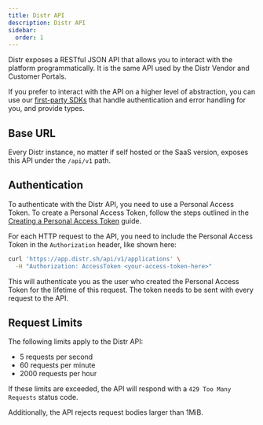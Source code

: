 ```yaml
---
title: Distr API
description: Distr API
sidebar:
  order: 1
---
```


Distr exposes a RESTful JSON API that allows you to interact with the platform programmatically.
It is the same API used by the Distr Vendor and Customer Portals.

If you prefer to interact with the API on a higher level of abstraction, you can use our [first-party SDKs](/docs/integrations/sdk)
that handle authentication and error handling for you, and provide types.

## Base URL

Every Distr instance, no matter if self hosted or the SaaS version, exposes this API under the `/api/v1` path.

## Authentication

To authenticate with the Distr API, you need to use a Personal Access Token.
To create a Personal Access Token, follow the steps outlined in the [Creating a Personal Access Token](/docs/integrations/personal-access-token/) guide.

For each HTTP request to the API, you need to include the Personal Access Token in the `Authorization` header, like shown here:

```bash
curl 'https://app.distr.sh/api/v1/applications' \
  -H "Authorization: AccessToken <your-access-token-here>"
```

This will authenticate you as the user who created the Personal Access Token for the lifetime of this request.
The token needs to be sent with every request to the API.

## Request Limits

The following limits apply to the Distr API:

- 5 requests per second
- 60 requests per minute
- 2000 requests per hour

If these limits are exceeded, the API will respond with a `429 Too Many Requests` status code.

Additionally, the API rejects request bodies larger than 1MiB.
